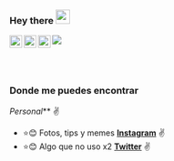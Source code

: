 ### Hey there <img src="https://media.giphy.com/media/hvRJCLFzcasrR4ia7z/giphy.gif" width="25px">

<a href="https://twitter.com/hebertdev1">
  <img align="left" alt="YandiVargas1 | Twitter" width="22px" src="https://cdn.jsdelivr.net/npm/simple-icons@v3/icons/twitter.svg" />
</a>

<a href="https://www.linkedin.com/in/hebertdev/">
  <img align="left" alt="Yandi Vargas LinkdeIN" width="22px" src="https://cdn.jsdelivr.net/npm/simple-icons@v3/icons/linkedin.svg" />
</a>

<a href="https://www.instagram.com/hebertdev1/">
  <img align="left" alt="yandivd99 Instagram" width="22px" src="https://cdn.jsdelivr.net/npm/simple-icons@v3/icons/instagram.svg" />
</a>

![](https://visitor-badge.glitch.me/badge?page_id=hebertdev1.hebertdev1)

<br />
<br />

<!---<img  src="https://raw.githubusercontent.com/hebertdev/hebertdev/master/img/javascript.gif" />--->

### Donde me puedes encontrar

_Personal_** :v:
- :star::blush: Fotos, tips y memes **[Instagram](https://www.instagram.com/yandivd99)** :v:
- :star::blush: Algo que no uso x2 **[Twitter](https://twitter.com/yandivd99)** :v:
